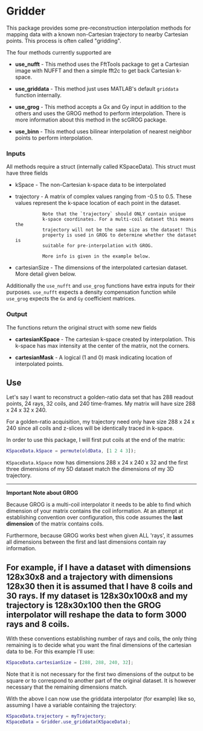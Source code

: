 # Gridder


This package provides some pre-reconstruction interpolation methods for mapping data with a known non-Cartesian trajectory to nearby Cartesian points. This process is often called "gridding".

The four methods currently supported are

* **use_nufft** - This method uses the FftTools package to get a Cartesian image with NUFFT and then a simple fft2c to get back Cartesian k-space.

* **use_griddata** - This method just uses MATLAB's default `griddata` function internally.

* **use_grog** - This method accepts a Gx and Gy input in addition to the others and uses the GROG method to perform interpolation. There is more information about this method in the scGROG package.

* **use_binn** - This method uses bilinear interpolation of nearest neighbor points to perform interpolation.

### Inputs

All methods require a struct (internally called KSpaceData). This struct must have three fields

* kSpace       - The non-Cartesian k-space data to be interpolated

* trajectory   - A matrix of complex values ranging from -0.5 to 0.5.
                These values represent the k-space location of each
                point in the dataset.

                Note that the `trajectory` should ONLY contain unique
                k-space coordinates. For a multi-coil dataset this means the
                trajectory will not be the same size as the dataset! This
                property is used in GROG to determine whether the dataset is
                suitable for pre-interpolation with GROG.

                More info is given in the example below.

* cartesianSize - The dimensions of the interpolated cartesian dataset.
                  More detail given below.

Additionally the `use_nufft` and `use_grog` functions have extra inputs for their purposes. `use_nufft` expects a density compensation function while `use_grog` expects the `Gx` and `Gy` coefficient matrices.

### Output

The functions return the original struct with some new fields

* **cartesianKSpace** - The cartesian k-space created by interpolation. This k-space has max intensity at the center of the matrix, not the corners.

* **cartesianMask** - A logical (1 and 0) mask indicating location of interpolated points.

## Use

Let's say I want to reconstruct a golden-ratio data set that has 288
readout points, 24 rays, 32 coils, and 240 time-frames. My
matrix will have size 288 x 24 x 32 x 240.

For a golden-ratio acquisition, my trajectory need only have size
288 x 24 x 240 since all coils and z-slices will be identically
traced in k-space.

In order to use this package, I will first put coils at
the end of the matrix:

```matlab
KSpaceData.kSpace = permute(oldData, [1 2 4 3]);
```

`KSpaceData.kSpace` now has dimensions 288 x 24 x 240 x 32 and the first three
dimensions of my 5D dataset match the dimensions of my 3D trajectory.

---
**Important Note about GROG**

Because GROG is a multi-coil interpolator it needs to be able to find which
dimension of your matrix contains the coil information. At an attempt at
establishing convention over configuration, this code assumes the **last
dimension** of the matrix contains coils.

Furthermore, because GROG works best when given ALL 'rays', it assumes
all dimensions between the first and last dimensions contain ray information.

For example, if I have a dataset with dimensions 128x30x8 and a trajectory
with dimensions 128x30 then it is assumed that I have 8 coils and 30 rays.
If my dataset is 128x30x100x8 and my trajectory is 128x30x100 then the
GROG interpolator will reshape the data to form 3000 rays and 8 coils.
---

With these conventions establishing number of rays and coils, the only thing remaining is to decide what you want the final dimensions of the cartesian data to be. For this example I'll use:

```matlab
KSpaceData.cartesianSize = [288, 288, 240, 32];
```

Note that it is not necessary for the first two dimensions of the output
to be square or to correspond to another part of the original dataset.
It is however necessary that the remaining dimensions match.

With the above I can now use the griddata interpolator (for example) like so, assuming
I have a variable containing the trajectory:

```matlab
KSpaceData.trajectory = myTrajectory;
KSpaceData = Gridder.use_griddata(KSpaceData);
```
